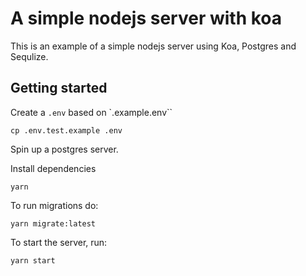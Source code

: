 # A simple nodejs server with koa

This is an example of a simple nodejs server using Koa, Postgres and Sequlize.

## Getting started

Create a `.env` based on `.example.env``

```
cp .env.test.example .env
```

Spin up a postgres server.

Install dependencies

```
yarn
```

To run migrations do:

```
yarn migrate:latest
```

To start the server, run:

```
yarn start
```
